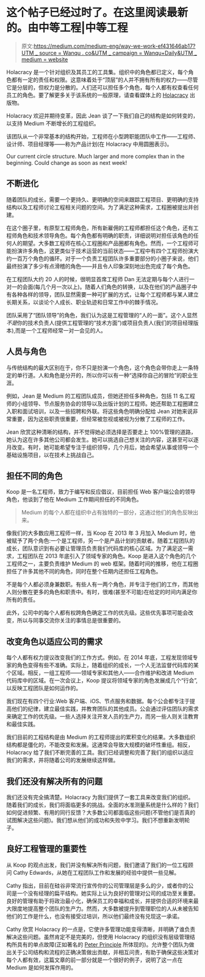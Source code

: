 # 这个帖子已经过时了。在这里阅读最新的。由中等工程|中等工程

> 原文:[https://medium.com/medium-eng/way-we-work-ef431646ab17?UTM _ source = Wanqu . co&UTM _ campaign = Wanqu+Daily&UTM _ medium = website](https://medium.com/medium-eng/way-we-work-ef431646ab17?utm_source=wanqu.co&utm_campaign=Wanqu+Daily&utm_medium=website)

Holacracy 是一个针对组织及其员工的工具集。组织中的角色都已定义，每个角色都有一定的责任和权限。这意味着处于“顶层”的人并不拥有所有的权力——尽管它是分层的，但权力是分散的。人们还可以担任多个角色，每个人都有权查看任何员工的角色。要了解更多关于该系统的一般原理，请查看媒体上的 [Holacracy](https://medium.com/about-holacracy) 出版物。

Holacracy 欢迎并期待变革，因此 Jean 谈了一下我们自己的结构是如何转变的，以支持 Medium 不断增长的工程组织。

该团队从一个非常基本的结构开始，工程师在小型跨职能团队中工作——工程师、设计师、项目经理等——称为产品计划(在 Holacracy 中用圆圈表示)。



Our current circle structure. Much larger and more complex than in the beginning. Could change as soon as next week!



## 不断进化

随着团队的成长，需要一个更持久、更明确的空间来跟踪工程项目、更明确的支持结构以及工程师讨论工程相关问题的空间。为了满足这种需求，工程圈被提出并创建。

在这个圈子里，有原型工程师角色，所有新雇佣的工程师都担任这个角色，还有工程师角色和技术领导角色。每个角色都有明确的职责，详细说明对担任该角色的任何人的期望。大多数工程师在核心工程圈和产品圈都有角色。然而，一个工程师可能扮演许多角色，这更类似于技术运营的当前状态——工程中有四个工程师扮演大约一百万个角色的循环。对于一个负责工程团队许多重要部分的小圈子来说，他们最终扮演了多少有点滑稽的角色——并且令人印象深刻地出色完成了每个角色。



在工程团队大约 20 人的时候，很明显首席工程师 Dan 无法定期与每个人进行一对一的会面(每几个月一次以上)。随着人们角色的转换，以及在他们的产品圈子中有各种各样的领导，团队显然需要一种可扩展的方式，让每个工程师都与某人建立长期关系，以谈论个人成长、职业轨迹和日常工作中的棘手情况。

团队采用了“团队领导”的角色，我们认为这是工程管理的“人的一面”。这个人显然*不是*你的技术负责人(提供工程管理的“技术方面”)或项目负责人(我们的项目经理版本),而是一个工程师经常一对一会见的人。

## 人员与角色

与传统结构的最大区别在于，你不只是扮演一个角色，这个角色会带你走上一条特定的单行道。人和角色是分开的，所以你可以有一种“选择你自己的冒险”的职业生涯。

例如，Jean 是 Medium 的工程团队成员，但她还担任多种角色，包括 11 名工程师的小组领导、节点服务协会的领导以及出版计划的工程师。她还帮助工程圈建立入职和面试培训，以及一些招聘和外联。将这些角色明确分配给 Jean 对她来说非常重要，因为这些职责很重要，但经常被忽视或被视为分散了工程师的工作。

Jean 欣赏这种清晰的结构，并不觉得她必须选择是否要走上 100%管理的道路，她认为这在许多其他公司都会发生。她可以挑选自己想关注的内容，这甚至可以逐月改变。有时，她可能希望专注于组织领导，几个月后，她会希望从事或领导一个基础设施项目，以在技术上挑战自己。

## 担任不同的角色

Koop 是一名工程师，致力于编写和反应倡议，目前担任 Web 客户端公会的领导角色，他谈到了他在 Medium 工作期间担任的不同角色。

> Medium 的每个人都在组织中占有独特的一部分，这通过他们的角色反映出来。

像我们的大多数应用工程师一样，当 Koop 在 2013 年 3 月加入 Medium 时，他被赋予了两个角色:一个是工程师，另一个是产品计划的贡献者。随着工程团队的成长，团队意识到有必要让管理员负责我们代码库的核心区域。为了满足这一需求，工程团队在 2013 年底引入了领域专家的角色。Koop 是进入这个角色的几个工程师之一，主要负责维护 Medium 的 web 框架。随着时间的推移，他在工程圈担任了许多其他不同的角色，同时在整个任期内还担任工程角色。

不是每个人都必须身兼数职。有些人有一两个角色，并专注于他们的工作，而其他人则分散在更多的角色和职责中。有时，很难(甚至不可能)在给定的时间内满足你所有的责任。

此外，公司中的每个人都有权跨角色确定工作的优先级。这些优先事项可能会改变，所以与同事交流你关注的事情总是很重要的。

## 改变角色以适应公司的需求

每个人都有权力提议改变我们的工作方式。例如，在 2014 年底，工程发现领域专家的角色变得有些不准确。实际上，随着组织的成长，一个人无法监督代码库的某个区域。相反，一组工程师——领域专家和其他人——合作维护和改进 Medium 代码库中的区域。在一次会议上，Koop 提议将领域专家的角色发展成几个“行会”,以反映工程团队是如何运作的。

我们现在有四个行业:Web 客户端、iOS、节点服务和数据。每个公会都专注于提高他们的纪律，建立最佳实践，并教育团队的其他成员。公会通过评估团队的需求来确定工作的优先级。一些人选择关注开发人员的生产力，而另一些人则关注教育和最佳实践。

我们目前的工程结构是由 Medium 的工程师提出的累积变化的结果。大多数组织结构都是僵化的，不能改变和发展。这通常会导致大规模的破坏性重组。相反，Holacracy 给了我们不断完善的工具。我们已经调整和完善了我们的组织以适应我们的需求，并将随着公司的发展继续这样做。

## 我们还没有解决所有的问题

我们还没有完全搞清楚。Holacracy 为我们提供了一套工具来改变我们的组织。随着我们的成长，我们将面临更多的挑战。全面的水准测量系统是什么样的？我们如何促进频繁、有用的同行反馈？大多数公司都面临这些问题(不管他们是否真的试图解决这些问题)。我们想从他们的成功和失败中学习。我们不想重新发明轮子。

## 良好工程管理的重要性

从 Koop 的观点出发，我们并没有解决所有问题，我们邀请了我们的一位工程顾问 Cathy Edwards，从她在工程团队工作和发展的经验中提供一些见解。

Cathy 指出，目前在硅谷非常流行宣传你的公司管理层是多么的少，或者你的公司是一个没有经理的扁平结构。她实际上认为良好的管理对公司的成功至关重要。良好的管理有助于将政治最小化，确保员工的幸福和成长，并提供合适的环境来最大限度地提高整个团队的生产力。然而，大多数被提升到管理职位的人从未被告知他们的工作是什么，也没有接受过培训，所以他们最终没有兑现这一承诺。

Cathy 欣赏 Holacracy 的一点是，它使许多管理功能变得清晰，并明确了谁负责解决这些问题。虽然肯定不是完美的，但使用 Holacracy 的组织没有层级管理结构所具有的单点故障(正如著名的 [Peter Principle](https://en.wikipedia.org/wiki/Peter_Principle) 所体现的)。允许整个团队为做出关于公司结构和流程的正确决策做出贡献，并相互问责，有助于确保这些决策对每个人都有效，这篇文章的前一部分就是一个很好的例子，说明了这一点在 Medium 是如何发挥作用的。

